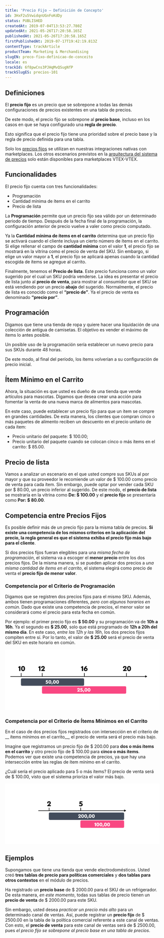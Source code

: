 ```yaml
---
title: 'Precio Fijo – Definición de Concepto'
id: 3HxF2u5VwidqnUGnFoKdDy
status: PUBLISHED
createdAt: 2019-07-04T13:53:27.780Z
updatedAt: 2021-05-26T17:20:58.165Z
publishedAt: 2021-05-26T17:20:58.165Z
firstPublishedAt: 2019-07-17T19:42:19.813Z
contentType: trackArticle
productTeam: Marketing & Merchandising
slugEN: preco-fixo-definicao-de-conceito
locale: es
trackId: 6f8pwCns3PJHqMvQSugNfP
trackSlugES: precios-101
---
```



## Definiciones 

El __precio fijo__ es un precio que se sobrepone a todas las demás configuraciones de precios existentes en una tabla de precios.

De este modo, el precio fijo se sobrepone al __precio base__, incluso en los casos en que se haya configurado una __regla de precio__.

Esto significa que el precio fijo tiene una prioridad sobre el precio base y la regla de precio definida para una tabla.

<div class="alert alert-warning">
  <p>Solo los <a href="https://help.vtex.com/es/tracks/precios-101--6f8pwCns3PJHqMvQSugNfP/3g39iXkQza4AW7C7L814mj">precios fijos</a> se utilizan en nuestras integraciones nativas con marketplaces. Los otros escenarios previstos en la <a href="https://help.vtex.com/es/tracks/precios-101--6f8pwCns3PJHqMvQSugNfP/7GptzvlPDVM11ojEjywIQx">arquitectura del sistema de precios</a> solo están disponibles para marketplaces VTEX-VTEX.</p>
</div>

## Funcionalidades 

El precio fijo cuenta con tres funcionalidades:

- Programación 
- Cantidad mínima de ítems en el carrito
- Precio de lista

La __Programación__ permite que un precio fijo sea válido por un determinado periodo de tiempo. Después de la fecha final de la programación, la configuración anterior de precio vuelve a valer como precio computado.  

Ya la __Cantidad mínima de ítems en el carrito__ determina que un precio fijo se activará cuando el cliente incluya un cierto número de ítems en el carrito. Si elige rellenar el campo de __cantidad mínima__ con el valor __1__, el precio fijo se mostrará en la vitrina como el precio de venta del SKU. Sin embargo, si elige un valor mayor a __1__, el precio fijo se aplicará apenas cuando la cantidad escogida de ítems se agregue al carrito.

Finalmente, tenemos el __Precio de lista__. Este precio funciona como un valor sugerido por el cual un SKU podría venderse. La idea es presentar el precio de lista junto al __precio de venta__, para mostrar al consumidor que el SKU se está vendiendo por un precio __abajo__ del sugerido. Normalmente, el precio de lista es conocido como el __“precio de”__. Ya el precio de venta es denominado __“precio por”__.  

## Programación 

Digamos que tiene una tienda de ropa y quiere hacer una liquidación de una colección de antigua de camisetas. El objetivo es vender el máximo de ítems lo antes posible.

Un posible uso de la programación sería establecer un nuevo precio para sus SKUs durante 48 horas.

De este modo, al final del período, los ítems volverían a su configuración de precio inicial.

## Ítem Mínimo en el Carrito

Ahora, la situación es que usted es dueño de una tienda que vende artículos para mascotas. Digamos que desea crear una acción para fomentar la venta de una nueva marca de alimentos para mascotas.

En este caso, puede establecer un precio fijo para que un ítem se compre en grandes cantidades. De esta manera, los clientes que compran cinco o más paquetes de alimento reciben un descuento en el precio unitario de cada ítem:

- Precio unitario del paquete: $ 100.00;
- Precio unitario del paquete cuando se colocan cinco o más ítems en el carrito: $ 85.00.

## Precio de lista

Vamos a analizar un escenario en el que usted compre sus SKUs al por mayor y que su proveedor le recomiende un valor de $ 100.00 como precio de venta para cada ítem. Sin embargo, puede optar por vender cada SKU por $ 80.00, un precio inferior al sugerido. De este modo, el __precio de lista__ se mostraría en la vitrina como __De: $ 100.00__ y el __precio fijo__ se presentaría como __Por: $ 80.00__.

## Competencia entre Precios Fijos

Es posible definir más de un precio fijo para la misma tabla de precios. __Si existe una competencia de los mismos criterios en la aplicación del precio, la regla general es que el sistema exhiba el precio fijo más bajo para el cliente__.

Si dos precios fijos fueran elegibles para una *misma fecha de programación*, el sistema va a escoger el  __menor precio__ entre los dos precios fijos. De la misma manera, si se pueden aplicar dos precios a *una misma cantidad de ítems en el carrito*, el sistema elegirá como precio de venta el __precio fijo de menor valor__.

### Competencia por el Criterio de Programación 

Digamos que se registren dos precios fijos para el mismo SKU. Además, ambos tienen programaciones diferentes, *pero con algunos horarios en común*. Dado que existe una competencia de precios, el menor valor se considerará como el precio para esta fecha en común.

Por ejemplo: el primer precio fijo es __$ 50.00__ y ​​su programación va de __10h a 16h__. Ya el segundo es __$ 25.00__, solo que está programado de __12h a 20h del mismo día__. En este caso, *entre las 12h y las 16h*, los dos precios fijos compiten entre sí. Por lo tanto, el valor de __$ 25.00__ será el precio de venta del SKU en este horario en común.

![fixed price - example2](https://raw.githubusercontent.com/vtexdocs/help-center-content/refs/heads/main/docs/es/tracks/prices-101/precio-fijo-definicion-de-concepto_1.svg)

### Competencia por el Criterio de Ítems Mínimos en el Carrito 

En el caso de dos precios fijos registrados con intersección en el criterio de __ ítems mínimos en el carrito__, el precio de venta será el precio más bajo.

Imagine que registramos un precio fijo de $ 200.00 para __dos o más ítems en el carrito__ y otro precio fijo de $ 100.00 para __cinco o más ítems__. Podemos ver que existe una competencia de precios, ya que hay una intersección entre las reglas de ítem mínimo en el carrito.

¿Cuál sería el precio aplicado para 5 o más ítems? El precio de venta será de $ 100.00, visto que el sistema prioriza el valor más bajo.

![fixed price - example1](https://raw.githubusercontent.com/vtexdocs/help-center-content/refs/heads/main/docs/es/tracks/prices-101/precio-fijo-definicion-de-concepto_2.svg)

## Ejemplos

Supongamos que tiene una tienda que vende electrodomésticos. Usted creó __tres tablas de precio para políticas comerciales__ y __dos tablas para otros contextos__ en el módulo de precios.

Ha registrado un __precio base__ de $ 2000.00 para el SKU de un refrigerador. De esta manera, *en este momento*, todas sus tablas de precio tienen un __precio de venta__ de $ 2000.00 para este SKU.

Sin embargo, usted desea *practicar un precio más alto* para un determinado canal de ventas. Así, puede registrar un __precio fijo__ de $ 2500.00 en la tabla de la política comercial referente a este canal de ventas. Con esto, el __precio de venta__ para este canal de ventas será de $ 2500.00, pues *el precio fijo se sobrepone al precio base en una tabla de precios*.

